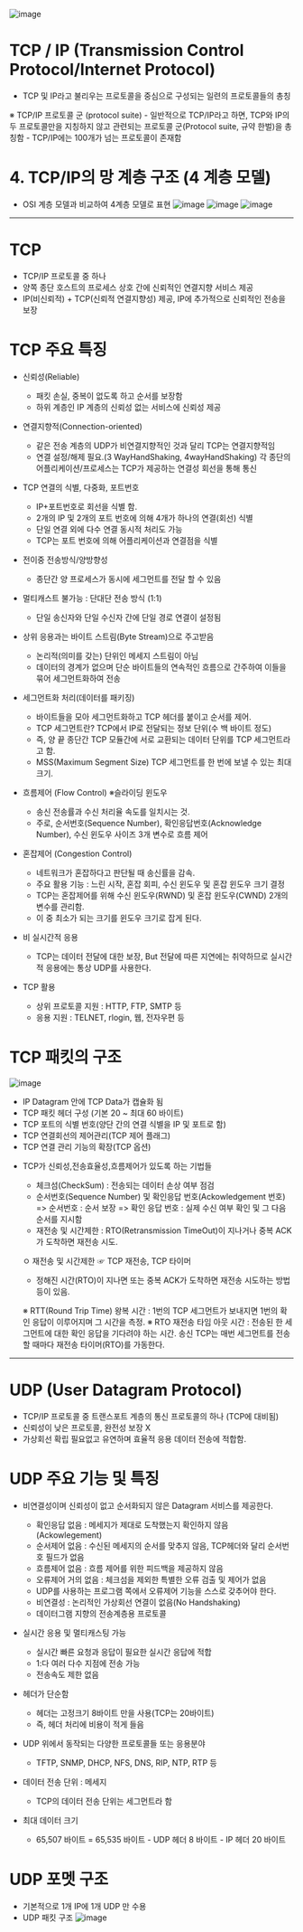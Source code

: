 ![image](https://user-images.githubusercontent.com/68372094/154382949-57135348-ae62-488f-9897-10985512d2f5.png)

# TCP / IP (Transmission Control Protocol/Internet Protocol)
  - TCP 및 IP라고 불리우는 프로토콜을 중심으로 구성되는 일련의 프로토콜들의 총칭

  ※ TCP/IP 프로토콜 군 (protocol suite)
     - 일반적으로 TCP/IP라고 하면, TCP와 IP의 두 프로토콜만을 지칭하지 않고 관련되는 프로토콜 군(Protocol suite, 규약 한벌)을 총칭함
     - TCP/IP에는 100개가 넘는 프로토콜이 존재함
     
# 4. TCP/IP의 망 계층 구조 (4 계층 모델)
- OSI 계층 모델과 비교하여 4계층 모델로 표현
![image](https://user-images.githubusercontent.com/68372094/163954088-e8694815-398c-4e75-b944-f5b03dab8102.png)
![image](https://user-images.githubusercontent.com/68372094/163954190-5ed80ab3-2d78-453c-b2da-3f648fc72aa2.png)
![image](https://user-images.githubusercontent.com/68372094/163954210-b194d6ef-ba6a-4372-b1f6-5422bd3c94fc.png)

***
# TCP
* TCP/IP 프로토콜 중 하나
* 양쪽 종단 호스트의 프로세스 상호 간에 신뢰적인 연결지향 서비스 제공
* IP(비신뢰적) + TCP(신뢰적 연결지향성) 제공, IP에 추가적으로 신뢰적인 전송을 보장

# TCP 주요 특징
* 신뢰성(Reliable)
  - 패킷 손실, 중복이 없도록 하고 순서를 보장함
  - 하위 계층인 IP 계층의 신뢰성 없는 서비스에 신뢰성 제공

* 연결지향적(Connection-oriented)  
  - 같은 전송 계층의 UDP가 비연결지향적인 것과 달리 TCP는 연결지향적임
  - 연결 설정/해제 필요.(3 WayHandShaking, 4wayHandShaking) 각 종단의 어플리케이션/프로세스는 TCP가 제공하는 연결성 회선을 통해 통신  
 
* TCP 연결의 식별, 다중화, 포트번호
  - IP+포트번호로 회선을 식별 함.
  - 2개의 IP 및 2개의 포트 번호에 의해 4개가 하나의 연결(회선) 식별
  - 단일 연결 외에 다수 연결 동시적 처리도 가능
  - TCP는 포트 번호에 의해 어플리케이션과 연결점을 식별

* 전이중 전송방식/양방향성
  - 종단간 양 프로세스가 동시에 세그먼트를 전달 할 수 있음

* 멀티캐스트 불가능 : 단대단 전송 방식 (1:1) 
  - 단일 송신자와 단일 수신자 간에 단일 경로 연결이 설정됨

* 상위 응용과는 바이트 스트림(Byte Stream)으로 주고받음
  - 논리적(의미를 갖는) 단위인 메세지 스트림이 아님
  - 데이터의 경계가 없으며 단순 바이트들의 연속적인 흐름으로 간주하여 이들을 묶어 세그먼트화하여 전송

* 세그먼트화 처리(데이터를 패키징)
  - 바이트들을 모아 세그먼트화하고 TCP 헤더를 붙이고 순서를 제어.
  - TCP 세그먼트란? TCP에서 IP로 전달되는 정보 단위(수 백 바이트 정도)
  - 즉, 양 끝 종단간 TCP 모듈간에 서로 교환되는 데이터 단위를 TCP 세그먼트라고 함.
  - MSS(Maximum Segment Size) TCP 세그먼트를 한 번에 보낼 수 있는 최대 크기.

* 흐름제어 (Flow Control) ※슬라이딩 윈도우
  - 송신 전송률과 수신 처리율 속도를 일치시는 것.
  - 주로, 순서번호(Sequence Number), 확인응답번호(Acknowledge Number), 수신 윈도우 사이즈 3개 변수로 흐름 제어
 
* 혼잡제어 (Congestion Control) 
  - 네트워크가 혼잡하다고 판단될 때 송신률을 감속.
  - 주요 활용 기능 : 느린 시작, 혼잡 회피, 수신 윈도우 및 혼잡 윈도우 크기 결정
  - TCP는 혼잡제어를 위해 수신 윈도우(RWND) 및 혼잡 윈도우(CWND) 2개의 변수를 관리함.
  - 이 중 최소가 되는 크기를 윈도우 크기로 잡게 된다.

* 비 실시간적 응용
  - TCP는 데이터 전달에 대한 보장, But 전달에 따른 지연에는 취약하므로 실시간적 응용에는 통상 UDP를 사용한다.

* TCP 활용
  - 상위 프로토콜 지원 : HTTP, FTP, SMTP 등
  - 응용 지원 : TELNET, rlogin, 웹, 전자우편 등 

# TCP 패킷의 구조 
![image](https://user-images.githubusercontent.com/68372094/163949695-299754ff-2c7c-4828-bfe6-3b9091346725.png)

  - IP Datagram 안에 TCP Data가 캡슐화 됨
  - TCP 패킷 헤더 구성 (기본 20 ~ 최대 60 바이트)
  - TCP 포트의 식별 번호(양단 간의 연결 식별을 IP 및 포트로 함)
  - TCP 연결회선의 제어관리(TCP 제어 플래그) 
  - TCP 연결 관리 기능의 확장(TCP 옵션)      

* TCP가 신뢰성,전송효율성,흐름제어가 있도록 하는 기법들
  - 체크섬(CheckSum) : 전송되는 데이터 손상 여부 점검
  - 순서번호(Sequence Number) 및 확인응답 번호(Ackowledgement 번호)
    => 순서번호 : 순서 보장
    => 확인 응답 번호 : 실제 수신 여부 확인 및 그 다음 순서를 지시함
  - 재전송 및 시간제한 : RTO(Retransmission TimeOut)이 지나거나 중복 ACK 가 도착하면 재전송 시도.
  
 

  ㅇ 재전송 및 시간제한   ☞ TCP 재전송, TCP 타이머
     - 정해진 시간(RTO)이 지나면 또는 중복 ACK가 도착하면 재전송 시도하는 방법 등이 있음.
 
  ※ RTT(Round Trip Time) 왕복 시간 : 1번의 TCP 세그먼트가 보내지면 1번의 확인 응답이 이루어지며 그 시간을 측정.
  ※ RTO 재전송 타임 아웃 시간 : 전송된 한 세그먼트에 대한 확인 응답을 기다려야 하는 시간.
  송신 TCP는 매번 세그먼트를 전송할 때마다 재전송 타이머(RTO)를 가동한다.
***
# UDP (User Datagram Protocol)
* TCP/IP 프로토콜 중 트랜스포트 계층의 통신 프로토콜의 하나 (TCP에 대비됨)
* 신뢰성이 낮은 프로토콜, 완전성 보장 X
* 가상회선 확립 필요없고 유연하며 효율적 응용 데이터 전송에 적합함.

# UDP 주요 기능 및 특징
* 비연결성이며 신뢰성이 없고 순서화되지 않은 Datagram 서비스를 제공한다.
  - 확인응답 없음 : 메세지가 제대로 도착했는지 확인하지 않음(Ackowlegement)
  - 순서제어 없음 : 수신된 메세지의 순서를 맞추지 않음, TCP헤더와 달리 순서번호 필드가 없음
  - 흐름제어 없음 : 흐름 제어를 위한 피드백을 제공하지 않음
  - 오류제어 거의 없음 : 체크섬을 제외한 특별한 오류 검출 및 제어가 없음
  - UDP를 사용하는 프로그램 쪽에서 오류제어 기능을 스스로 갖추어야 한다.
  - 비연결성 : 논리적인 가상회선 연결이 없음(No Handshaking) 
  - 데이터그램 지향의 전송계층용 프로토콜

* 실시간 응용 및 멀티캐스팅 가능
  - 실시간 빠른 요청과 응답이 필요한 실시간 응답에 적합
  - 1:다 여러 다수 지점에 전송 가능 
  - 전송속도 제한 없음
  
* 헤더가 단순함
  - 헤더는 고정크기 8바이트 만을 사용(TCP는 20바이트)
  - 즉, 헤더 처리에 비용이 적게 들음
 
* UDP 위에서 동작되는 다양한 프로토콜들 또는 응용분야
     - TFTP, SNMP, DHCP, NFS, DNS, RIP, NTP, RTP 등

* 데이터 전송 단위  :  메세지
  - TCP의 데이터 전송 단위는 세그먼트라 함

* 최대 데이터 크기
  - 65,507 바이트 = 65,535 바이트 - UDP 헤더 8 바이트 - IP 헤더 20 바이트

# UDP 포멧 구조
* 기본적으로 1개 IP에 1개 UDP 만 수용
* UDP 패킷 구조
![image](https://user-images.githubusercontent.com/68372094/163953292-c8867f61-9d05-4df8-aa34-dc05b09cbbe3.png)

